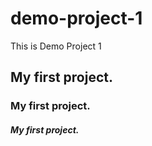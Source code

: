 # demo-project-1
This is Demo Project 1
<h2> My first project.</h2>
<h3> My first project.</h3>
<h5> My first project.</h5>
